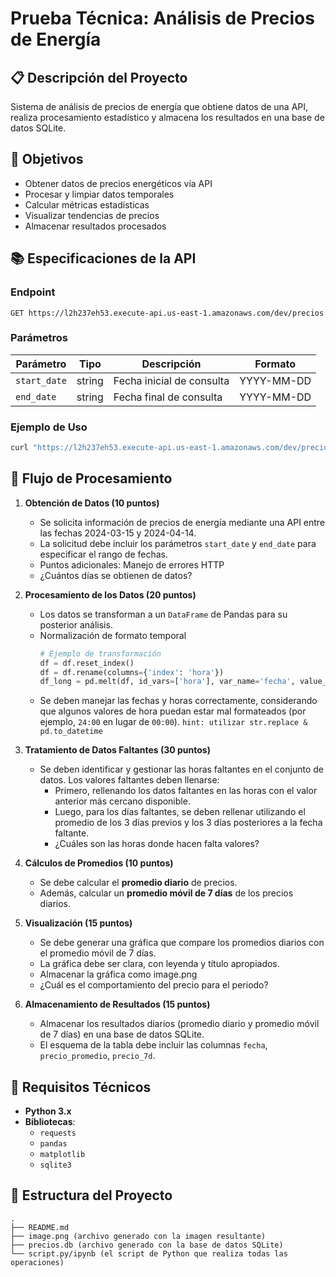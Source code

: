 # Prueba Técnica: Análisis de Precios de Energía

## 📋 Descripción del Proyecto
Sistema de análisis de precios de energía que obtiene datos de una API, realiza procesamiento estadístico y almacena los resultados en una base de datos SQLite.

## 🎯 Objetivos
- Obtener datos de precios energéticos vía API
- Procesar y limpiar datos temporales
- Calcular métricas estadísticas
- Visualizar tendencias de precios
- Almacenar resultados procesados

## 📚 Especificaciones de la API

### Endpoint
```
GET https://l2h237eh53.execute-api.us-east-1.amazonaws.com/dev/precios
```

### Parámetros
| Parámetro    | Tipo     | Descripción                    | Formato    |
|--------------|----------|--------------------------------|------------|
| `start_date` | string   | Fecha inicial de consulta      | YYYY-MM-DD |
| `end_date`   | string   | Fecha final de consulta        | YYYY-MM-DD |

### Ejemplo de Uso
```bash
curl "https://l2h237eh53.execute-api.us-east-1.amazonaws.com/dev/precios?start_date=2024-03-01&end_date=2024-03-10"
```

## 🔄 Flujo de Procesamiento

1. **Obtención de Datos (10 puntos)**
   - Se solicita información de precios de energía mediante una API entre las fechas 2024-03-15 y 2024-04-14.
   - La solicitud debe incluir los parámetros `start_date` y `end_date` para especificar el rango de fechas.
   - Puntos adicionales: Manejo de errores HTTP
   - ¿Cuántos días se obtienen de datos?

2. **Procesamiento de los Datos (20 puntos)**
   - Los datos se transforman a un `DataFrame` de Pandas para su posterior análisis.
   - Normalización de formato temporal
      ```python
      # Ejemplo de transformación
      df = df.reset_index()
      df = df.rename(columns={'index': 'hora'})
      df_long = pd.melt(df, id_vars=['hora'], var_name='fecha', value_name='precio')
    - Se deben manejar las fechas y horas correctamente, considerando que algunos valores de hora puedan estar mal formateados (por ejemplo, `24:00` en lugar de `00:00`). `hint: utilizar str.replace & pd.to_datetime`

3. **Tratamiento de Datos Faltantes (30 puntos)**
   - Se deben identificar y gestionar las horas faltantes en el conjunto de datos. Los valores faltantes deben llenarse:
     - Primero, rellenando los datos faltantes en las horas con el valor anterior más cercano disponible.
     - Luego, para los días faltantes, se deben rellenar utilizando el promedio de los 3 días previos y los 3 días posteriores a la fecha faltante.
     - ¿Cuáles son las horas donde hacen falta valores?

4. **Cálculos de Promedios (10 puntos)**
   - Se debe calcular el **promedio diario** de precios.
   - Además, calcular un **promedio móvil de 7 días** de los precios diarios.

5. **Visualización (15 puntos)**
   - Se debe generar una gráfica que compare los promedios diarios con el promedio móvil de 7 días.
   - La gráfica debe ser clara, con leyenda y título apropiados.
   - Almacenar la gráfica como image.png
   - ¿Cuál es el comportamiento del precio para el periodo?

6. **Almacenamiento de Resultados (15 puntos)**
   - Almacenar los resultados diarios (promedio diario y promedio móvil de 7 días) en una base de datos SQLite.
   - El esquema de la tabla debe incluir las columnas `fecha`, `precio_promedio`, `precio_7d`.

## 🔧 Requisitos Técnicos

- **Python 3.x**
- **Bibliotecas**:
  - `requests`
  - `pandas`
  - `matplotlib`
  - `sqlite3`

## 📁 Estructura del Proyecto

```plaintext
.
├── README.md
├── image.png (archivo generado con la imagen resultante)
├── precios.db (archivo generado con la base de datos SQLite)
└── script.py/ipynb (el script de Python que realiza todas las operaciones)